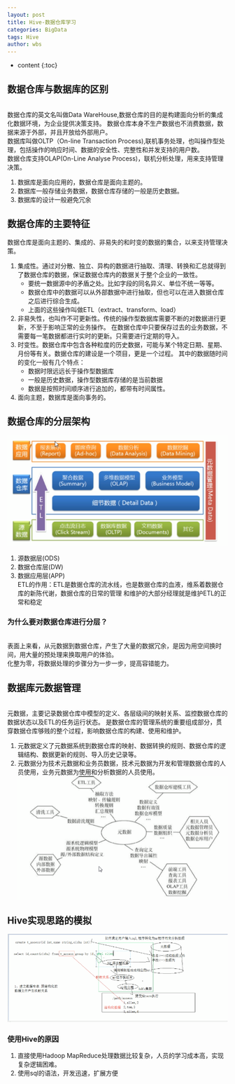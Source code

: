 ```yaml
---
layout: post
title: Hive-数据仓库学习
categories: BigData
tags: Hive
author: wbs
---
```


* content
{:toc}

## 数据仓库与数据库的区别
<br>数据仓库的英文名叫做Data WareHouse,数据仓库的目的是构建面向分析的集成化数据环境，为企业提供决策支持。
数据仓库本身不生产数据也不消费数据，数据来源于外部，并且开放给外部用户。
<br>数据库叫做OLTP（On-line Transaction Process),联机事务处理，也叫操作型处理，包括操作的响应时间、数据的安全性、完整性和并发支持的用户数。
<br>数据仓库支持OLAP(On-Line Analyse Process)，联机分析处理，用来支持管理决策。
1. 数据库是面向应用的，数据仓库是面向主题的。
2. 数据库一般存储业务数据，数据仓库存储的一般是历史数据。
3. 数据库的设计一般避免冗余







## 数据仓库的主要特征
数据仓库是面向主题的、集成的、非易失的和时变的数据的集合，以来支持管理决策。
1. 集成性。通过对分散、独立、异构的数据进行抽取、清理、转换和汇总就得到了数据仓库的数据，保证数据仓库内的数据关于整个企业的一致性。
    * 要统一数据源中的矛盾之处。比如字段的同名异义、单位不统一等等。
    * 数据仓库中的数据可以从外部数据中进行抽取，但也可以在进入数据仓库之后进行综合生成。
    * 上面的这些操作叫做ETL（extract、transform、load）
2. 非易失性，也叫作不可更新性。传统的操作型数据库需要不断的对数据进行更新，不至于影响正常的业务操作。
   在数据仓库中只要保存过去的业务数据，不需要每一笔数据都进行实时的更新。只需要进行定期的导入。
3. 时变性。数据仓库中包含各种粒度的历史数据，可能与某个特定日期、星期、月份等有关。数据仓库的建设是一个项目，更是一个过程。
   其中的数据随时间的变化一般有几个特点：
    * 数据时限远远长于操作型数据库
    * 一般是历史数据，操作型数据库存储的是当前数据
    * 数据是按照时间顺序进行追加的，都带有时间属性。
4. 面向主题，数据库是面向事务的。
## 数据仓库的分层架构
![](../images/hive-learn/数据仓库的分层架构.png)
1. 源数据层(ODS)
2. 数据仓库层(DW)
3. 数据应用层(APP)
<br>ETL的作用：ETL是数据仓库的流水线，也是数据仓库的血液，维系着数据仓库的新陈代谢，数据仓库的日常的管理
和维护的大部分经理就是维护ETL的正常和稳定
### 为什么要对数据仓库进行分层？
<br>表面上来看，从元数据到数据仓库，产生了大量的数据冗余，是因为用空间换时间，用大量的预处理来换取用户的体验。
<br>化整为零，将数据处理的步骤分为一步一步，提高容错能力。

## 数据库元数据管理
<br>元数据，主要记录数据仓库中模型的定义、各层级间的映射关系、监控数据仓库的数据状态以及ETL的任务运行状态。
是数据仓库的管理系统的重要组成部分，贯穿数据仓库够贱的整个过程，影响数据仓库的构建、使用和维护。
1. 元数据定义了元数据系统到数据仓库的映射、数据转换的规则、数据仓库的逻辑结构、数据更新的规则、导入历史记录等。
2. 元数据分为技术元数据和业务员数据，技术元数据为开发和管理数据仓库的人员使用，业务元数据为使用和分析数据的人员使用。
![](../images/hive-learn/元数据的组成.png)
## Hive实现思路的模拟
![](../images/hive-learn/hive实现思路模拟.png)
### 使用Hive的原因
1. 直接使用Hadoop MapReduce处理数据比较复杂，人员的学习成本高，实现复杂逻辑困难。
2. 使用sql的语法，开发迅速，扩展方便




